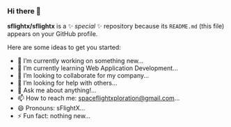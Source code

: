 ### Hi there 👋

**sflightx/sflightx** is a ✨ _special_ ✨ repository because its `README.md` (this file) appears on your GitHub profile.

Here are some ideas to get you started:

- 🔭 I’m currently working on something new...
- 🌱 I’m currently learning Web Application Development...
- 👯 I’m looking to collaborate for my company...
- 🤔 I’m looking for help with others...
- 💬 Ask me about anything!...
- 📫 How to reach me: spaceflightxploration@gmail.com...
- 😄 Pronouns: sFlightX...
- ⚡ Fun fact: nothing new...
